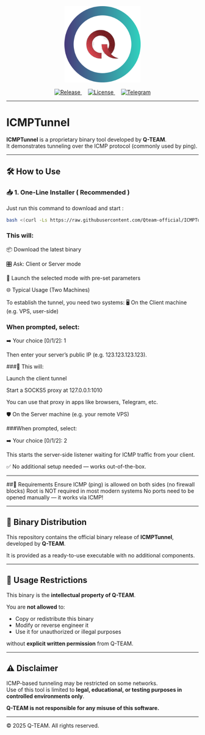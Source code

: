 <p align="center">
  <img src="assets/Q-TEAM.png" width="200">
</p>

<p align="center">
  <a href="./releases">
    <img src="https://img.shields.io/badge/RELEASES-v1.0.0-blue.svg" alt="Release">
  </a>
  &nbsp;&nbsp;&nbsp;
  <a href="https://github.com/Qteam-official/ICMPTunnel/blob/main/LICENSE">
    <img src="https://img.shields.io/badge/LICENSE-Q T E A M-red.svg" alt="License">
  </a>
   &nbsp;&nbsp;&nbsp;
  <a href="https://t.me/Qteam_official">
    <img src="https://img.shields.io/badge/Telegram-Q T E A M-green.svg" alt="Telegram">
  </a>
</p>



---

# ICMPTunnel

**ICMPTunnel** is a proprietary binary tool developed by **Q-TEAM**.  
It demonstrates tunneling over the ICMP protocol (commonly used by ping).


---

## 🛠️ How to Use

### 📥 1. One-Line Installer ( Recommended )

Just run this command to download and start :

```bash
bash <(curl -Ls https://raw.githubusercontent.com/Qteam-official/ICMPTunnel/main/install.sh)
```

### This will:

  📦 Download the latest binary

  🎛 Ask: Client or Server mode

  🚀 Launch the selected mode with pre-set parameters

  🌐 Typical Usage (Two Machines)

  To establish the tunnel, you need two systems:
  🖥️ On the Client machine (e.g. VPS, user-side)

### When prompted, select:

  ➡️ Your choice [0/1/2]: 1

  Then enter your server’s public IP (e.g. 123.123.123.123).

###🔌 This will:

  Launch the client tunnel

  Start a SOCKS5 proxy at 127.0.0.1:1010

  You can use that proxy in apps like browsers, Telegram, etc.

  🛡️ On the Server machine (e.g. your remote VPS)

###When prompted, select:

  ➡️ Your choice [0/1/2]: 2

  This starts the server-side listener waiting for ICMP traffic from your client.

  ✅ No additional setup needed — works out-of-the-box.


---

##🔐 Requirements
      Ensure ICMP (ping) is allowed on both sides (no firewall blocks)
      Root is NOT required in most modern systems
      No ports need to be opened manually — it works via ICMP!

---


## 🧱 Binary Distribution

This repository contains the official binary release of **ICMPTunnel**, developed by **Q-TEAM**.

It is provided as a ready-to-use executable with no additional components.

---

## 🚫 Usage Restrictions

This binary is the **intellectual property of Q-TEAM**.

You are **not allowed** to:
- Copy or redistribute this binary
- Modify or reverse engineer it
- Use it for unauthorized or illegal purposes

without **explicit written permission** from Q-TEAM.


---


## ⚠️ Disclaimer

ICMP-based tunneling may be restricted on some networks.  
Use of this tool is limited to **legal, educational, or testing purposes in controlled environments only**.

**Q-TEAM is not responsible for any misuse of this software.**

---

© 2025 Q-TEAM. All rights reserved.
